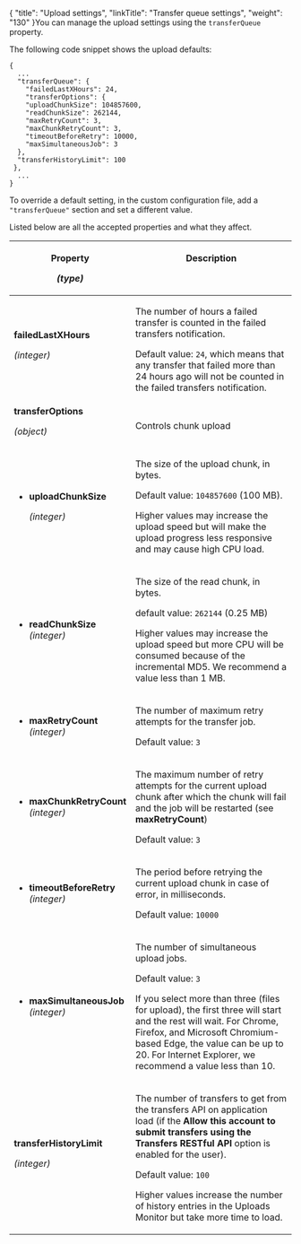 {
    "title": "Upload settings",
    "linkTitle": "Transfer queue settings",
    "weight": "130"
}You can manage the upload settings using the `transferQueue` property.

The following code snippet shows the upload defaults:


    {
      ...
      "transferQueue": {
        "failedLastXHours": 24, 
        "transferOptions": {
        "uploadChunkSize": 104857600,
        "readChunkSize": 262144, 
        "maxRetryCount": 3,
        "maxChunkRetryCount": 3, 
        "timeoutBeforeRetry": 10000, 
        "maxSimultaneousJob": 3 
      },
      "transferHistoryLimit": 100 
     },
      ...
    }

To override a default setting, in the custom configuration file, add a `"transferQueue"` section and set a different value.

Listed below are all the accepted properties and what they affect.

<table>
   <thead>
      <tr>
<th class="HeadE-Column1-Header1"><p>Property</p>
<p><em>(type)</em></p>         </th>
<th class="HeadD-Column1-Header1"><p>Description</p>
<p> </p>         </th>
      </tr>
   </thead>
   <tbody>
      <tr>
         <td><strong>failedLastXHours</strong>
<p><em>(integer)</em></p>         </td>
         <td><p>The number of hours a failed transfer is counted in the failed transfers notification.</p>
<p>Default value: <code>24</code>, which means that any transfer that failed more than 24 hours ago will not be counted in the failed transfers notification.</p>         </td>
      </tr>
      <tr>
         <td><strong>transferOptions</strong>
<p><em>(object)</em></p>         </td>
         <td><p>Controls chunk upload</p>         </td>
      </tr>
      <tr>
         <td><ul>
<li><p><strong>uploadChunkSize</strong></p>
<p><em>(integer)</em></p></li>
</ul>         </td>
         <td><p>The size of the upload chunk, in bytes.</p>
<p>Default value: <code>104857600</code> (100 MB).</p>
<p>Higher values may increase the upload speed but will make the upload progress less responsive and may cause high CPU load.</p>         </td>
      </tr>
      <tr>
         <td><ul>
<li><strong>readChunkSize</strong><br />
<em>(integer)</em></li>
</ul>         </td>
         <td><p>The size of the read chunk, in bytes.</p>
<p>default value: <code>262144</code> (0.25 MB)</p>
<p>Higher values may increase the upload speed but more CPU will be consumed because of the incremental MD5. We recommend a value less than 1 MB.</p>         </td>
      </tr>
      <tr>
         <td><ul>
<li><strong>maxRetryCount</strong><br />
<em>(integer)</em></li>
</ul>         </td>
         <td><p>The number of maximum retry attempts for the transfer job.</p>
<p>Default value: <code>3</code></p>         </td>
      </tr>
      <tr>
         <td><ul>
<li><strong>maxChunkRetryCount</strong><br />
<em>(integer)</em></li>
</ul>         </td>
         <td><p>The maximum number of retry attempts for the current upload chunk after which the chunk will fail and the job will be restarted (see <strong>maxRetryCount</strong>)</p>
<p>Default value: <code>3</code></p>         </td>
      </tr>
      <tr>
         <td><ul>
<li><strong>timeoutBeforeRetry</strong><br />
<em>(integer)</em></li>
</ul>         </td>
         <td><p>The period before retrying the current upload chunk in case of error, in milliseconds.</p>
<p>Default value: <code>10000</code></p>         </td>
      </tr>
      <tr>
         <td><ul>
<li><strong>maxSimultaneousJob</strong><br />
<em>(integer)</em></li>
</ul>         </td>
         <td><p>The number of simultaneous upload jobs.</p>
<p>Default value: <code>3</code></p>
<p>If you select more than three (files for upload), the first three will start and the rest will wait. For Chrome, Firefox, and Microsoft Chromium-based Edge, the value can be up to 20. For Internet Explorer, we recommend a value less than 10.</p>         </td>
      </tr>
      <tr>
         <td><strong>transferHistoryLimit</strong>
<p><em>(integer)</em></p>         </td>
         <td><p>The number of transfers to get from the transfers API on application load (if the <strong>Allow this account to submit transfers using the Transfers RESTful API</strong> option is enabled for the user).</p>
<p>Default value: <code>100</code></p>
<p>Higher values increase the number of history entries in the Uploads Monitor but take more time to load.</p>         </td>
      </tr>
   </tbody>
</table>
